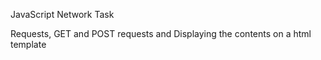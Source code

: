 JavaScript Network Task

Requests, GET and POST requests and Displaying the contents on a html template